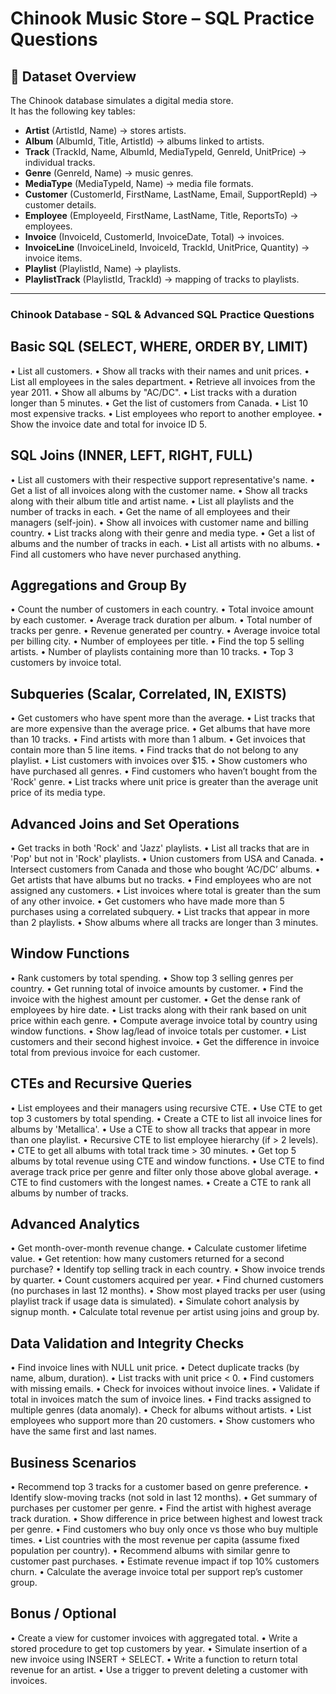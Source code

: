 # Chinook Music Store – SQL Practice Questions

## 📘 Dataset Overview
The Chinook database simulates a digital media store.  
It has the following key tables:
- **Artist** (ArtistId, Name) → stores artists.
- **Album** (AlbumId, Title, ArtistId) → albums linked to artists.
- **Track** (TrackId, Name, AlbumId, MediaTypeId, GenreId, UnitPrice) → individual tracks.
- **Genre** (GenreId, Name) → music genres.
- **MediaType** (MediaTypeId, Name) → media file formats.
- **Customer** (CustomerId, FirstName, LastName, Email, SupportRepId) → customer details.
- **Employee** (EmployeeId, FirstName, LastName, Title, ReportsTo) → employees.
- **Invoice** (InvoiceId, CustomerId, InvoiceDate, Total) → invoices.
- **InvoiceLine** (InvoiceLineId, InvoiceId, TrackId, UnitPrice, Quantity) → invoice items.
- **Playlist** (PlaylistId, Name) → playlists.
- **PlaylistTrack** (PlaylistId, TrackId) → mapping of tracks to playlists.

---
### Chinook Database - SQL & Advanced SQL Practice Questions
## Basic SQL (SELECT, WHERE, ORDER BY, LIMIT)
•	List all customers.
•	Show all tracks with their names and unit prices.
•	List all employees in the sales department.
•	Retrieve all invoices from the year 2011.
•	Show all albums by "AC/DC".
•	List tracks with a duration longer than 5 minutes.
•	Get the list of customers from Canada.
•	List 10 most expensive tracks.
•	List employees who report to another employee.
•	Show the invoice date and total for invoice ID 5.
## SQL Joins (INNER, LEFT, RIGHT, FULL)
•	List all customers with their respective support representative's name.
•	Get a list of all invoices along with the customer name.
•	Show all tracks along with their album title and artist name.
•	List all playlists and the number of tracks in each.
•	Get the name of all employees and their managers (self-join).
•	Show all invoices with customer name and billing country.
•	List tracks along with their genre and media type.
•	Get a list of albums and the number of tracks in each.
•	List all artists with no albums.
•	Find all customers who have never purchased anything.
## Aggregations and Group By
•	Count the number of customers in each country.
•	Total invoice amount by each customer.
•	Average track duration per album.
•	Total number of tracks per genre.
•	Revenue generated per country.
•	Average invoice total per billing city.
•	Number of employees per title.
•	Find the top 5 selling artists.
•	Number of playlists containing more than 10 tracks.
•	Top 3 customers by invoice total.
## Subqueries (Scalar, Correlated, IN, EXISTS)
•	Get customers who have spent more than the average.
•	List tracks that are more expensive than the average price.
•	Get albums that have more than 10 tracks.
•	Find artists with more than 1 album.
•	Get invoices that contain more than 5 line items.
•	Find tracks that do not belong to any playlist.
•	List customers with invoices over $15.
•	Show customers who have purchased all genres.
•	Find customers who haven’t bought from the 'Rock' genre.
•	List tracks where unit price is greater than the average unit price of its media type.
## Advanced Joins and Set Operations
•	Get tracks in both 'Rock' and 'Jazz' playlists.
•	List all tracks that are in 'Pop' but not in 'Rock' playlists.
•	Union customers from USA and Canada.
•	Intersect customers from Canada and those who bought ‘AC/DC’ albums.
•	Get artists that have albums but no tracks.
•	Find employees who are not assigned any customers.
•	List invoices where total is greater than the sum of any other invoice.
•	Get customers who have made more than 5 purchases using a correlated subquery.
•	List tracks that appear in more than 2 playlists.
•	Show albums where all tracks are longer than 3 minutes.
## Window Functions
•	Rank customers by total spending.
•	Show top 3 selling genres per country.
•	Get running total of invoice amounts by customer.
•	Find the invoice with the highest amount per customer.
•	Get the dense rank of employees by hire date.
•	List tracks along with their rank based on unit price within each genre.
•	Compute average invoice total by country using window functions.
•	Show lag/lead of invoice totals per customer.
•	List customers and their second highest invoice.
•	Get the difference in invoice total from previous invoice for each customer.
## CTEs and Recursive Queries
•	List employees and their managers using recursive CTE.
•	Use CTE to get top 3 customers by total spending.
•	Create a CTE to list all invoice lines for albums by 'Metallica'.
•	Use a CTE to show all tracks that appear in more than one playlist.
•	Recursive CTE to list employee hierarchy (if > 2 levels).
•	CTE to get all albums with total track time > 30 minutes.
•	Get top 5 albums by total revenue using CTE and window functions.
•	Use CTE to find average track price per genre and filter only those above global average.
•	CTE to find customers with the longest names.
•	Create a CTE to rank all albums by number of tracks.
## Advanced Analytics
•	Get month-over-month revenue change.
•	Calculate customer lifetime value.
•	Get retention: how many customers returned for a second purchase?
•	Identify top selling track in each country.
•	Show invoice trends by quarter.
•	Count customers acquired per year.
•	Find churned customers (no purchases in last 12 months).
•	Show most played tracks per user (using playlist track if usage data is simulated).
•	Simulate cohort analysis by signup month.
•	Calculate total revenue per artist using joins and group by.
## Data Validation and Integrity Checks
•	Find invoice lines with NULL unit price.
•	Detect duplicate tracks (by name, album, duration).
•	List tracks with unit price < 0.
•	Find customers with missing emails.
•	Check for invoices without invoice lines.
•	Validate if total in invoices match the sum of invoice lines.
•	Find tracks assigned to multiple genres (data anomaly).
•	Check for albums without artists.
•	List employees who support more than 20 customers.
•	Show customers who have the same first and last names.
## Business Scenarios
•	Recommend top 3 tracks for a customer based on genre preference.
•	Identify slow-moving tracks (not sold in last 12 months).
•	Get summary of purchases per customer per genre.
•	Find the artist with highest average track duration.
•	Show difference in price between highest and lowest track per genre.
•	Find customers who buy only once vs those who buy multiple times.
•	List countries with the most revenue per capita (assume fixed population per country).
•	Recommend albums with similar genre to customer past purchases.
•	Estimate revenue impact if top 10% customers churn.
•	Calculate the average invoice total per support rep’s customer group.
## Bonus / Optional
•	Create a view for customer invoices with aggregated total.
•	Write a stored procedure to get top customers by year.
•	Simulate insertion of a new invoice using INSERT + SELECT.
•	Write a function to return total revenue for an artist.
•	Use a trigger to prevent deleting a customer with invoices.
